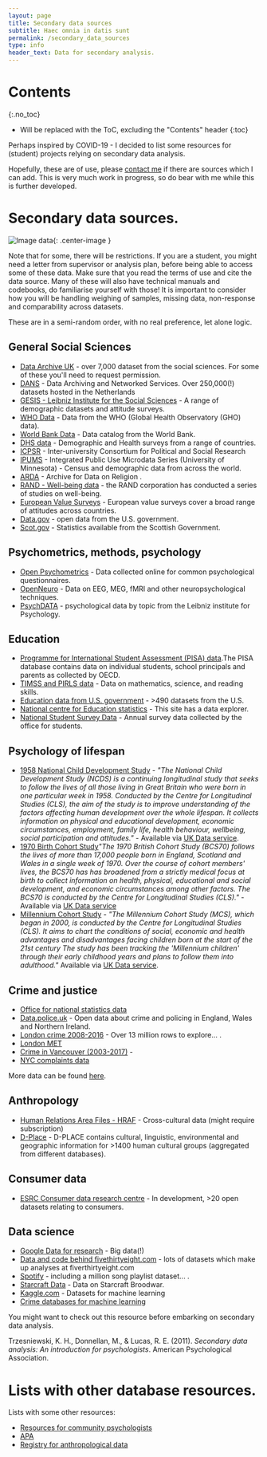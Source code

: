 ```yaml
---
layout: page
title: Secondary data sources
subtitle: Haec omnia in datis sunt
permalink: /secondary_data_sources
type: info
header_text: Data for secondary analysis.
---
```


# Contents
{:.no_toc}

* Will be replaced with the ToC, excluding the "Contents" header
{:toc}

Perhaps inspired by COVID-19 - I decided to list some resources for (student) projects relying on secondary data analysis. 

Hopefully, these are of use, please [contact me](mailto:thomas.pollet) if there are sources which I can add. This is very much work in progress, so do bear with me while this is further developed.

# Secondary data sources.

![Image data](https://media.giphy.com/media/zEU2uwmialC4U/giphy.gif){: .center-image }

Note that for some, there will be restrictions. If you  are a student, you might need a letter from supervisor or analysis plan, before being able to access some of these data. Make sure that you read the terms of use and cite the data source. Many of these will also have technical manuals and codebooks, do familiarise yourself with those! It is important to consider how you will be handling weighing of samples, missing data, non-response and comparability across datasets.

These are in a semi-random order, with no real preference, let alone logic.

## General Social Sciences

- [Data Archive UK](https://www.data-archive.ac.uk/) -  over 7,000 dataset from the social sciences. For some of these you'll need to request permission.
- [DANS](https://dans.knaw.nl/en/researchers/search) -  Data Archiving and Networked Services. Over 250,000(!) datasets hosted in the Netherlands
- [GESIS - Leibniz Institute for the Social Sciences](https://zacat.gesis.org/webview/) - A range of demographic datasets and attitude surveys.
- [WHO Data](https://www.who.int/gho/database/en/) - Data from the WHO (Global Health Observatory (GHO) data).
- [World Bank Data](https://datacatalog.worldbank.org/) - Data catalog from the World Bank.
- [DHS data](https://dhsprogram.com/) - Demographic and Health surveys from a range of countries.
- [ICPSR](https://www.icpsr.umich.edu/icpsrweb/) - Inter-university Consortium for Political and Social Research
- [IPUMS](https://ipums.org/) - Integrated Public Use Microdata Series (University of Minnesota) - Census and demographic data from across the world.
- [ARDA](http://thearda.com/Archive/browse.asp) -  Archive for Data on Religion .
- [RAND - Well-being data](https://www.rand.org/well-being/social-and-behavioral-policy/data.html) - the RAND corporation has conducted a series of studies on well-being.
- [European Value Surveys](https://dbk.gesis.org/dbksearch/GDESC2.asp?no=0009&DB=E) - European value surveys cover a broad range of attitudes across countries.
- [Data.gov](https://www.data.gov/) - open data from the U.S. government.
- [Scot.gov](https://www.gov.scot/publications/?publicationTypes=statistics&page=1) - Statistics available from the Scottish Government.

## Psychometrics, methods, psychology

- [Open Psychometrics](https://openpsychometrics.org/_rawdata/) - Data collected online for common psychological questionnaires.
- [OpenNeuro](https://openneuro.org/) - Data on EEG, MEG, fMRI and other neuropsychological techniques.
- [PsychDATA](https://www.psychdata.de/index.php?main=search&sub=browse&lang=eng) - psychological data by topic from the Leibniz institute for Psychology. 

## Education

- [Programme for International Student Assessment (PISA) data](https://www.oecd.org/pisa/data/).The PISA database contains data on individual students, school principals and parents as collected by OECD.
- [TIMSS and PIRLS data](https://timssandpirls.bc.edu/) - Data on mathematics, science, and reading skills.
- [Education data from U.S. government](https://www.data.gov/education/) - >490 datasets from the U.S.
- [National centre for Education statistics](https://nces.ed.gov/datatools/) - This site has a data explorer.
- [National Student Survey Data](https://www.officeforstudents.org.uk/advice-and-guidance/student-information-and-data/national-student-survey-nss/get-the-nss-data/) - Annual survey data collected by the office for students.

## Psychology of lifespan

- [1958 National Child Development Study](https://cls.ucl.ac.uk/cls-studies/1958-national-child-development-study/) -  _"The National Child Development Study (NCDS) is a continuing longitudinal study that seeks to follow the lives of all those living in Great Britain who were born in one particular week in 1958. Conducted by the Centre for Longitudinal Studies (CLS), the aim of the study is to improve understanding of the factors affecting human development over the whole lifespan. It collects information on physical and educational development, economic circumstances, employment, family life, health behaviour, wellbeing, social participation and attitudes."_ - Available via [UK Data service](https://beta.ukdataservice.ac.uk/datacatalogue/series/series?id=2000032).
- [1970 Birth Cohort Study](https://cls.ucl.ac.uk/cls-studies/1970-british-cohort-study/)_"The 1970 British Cohort Study (BCS70) follows the lives of more than 17,000 people born in England, Scotland and Wales in a single week of 1970. Over the course of cohort members' lives, the BCS70 has has broadened from a strictly medical focus at birth to collect information on health, physical, educational and social development, and economic circumstances among other factors. The BCS70 is conducted by the Centre for Longitudinal Studies (CLS)."_ - Available via [UK Data service](https://beta.ukdataservice.ac.uk/datacatalogue/series/series?id=200001)
- [Millennium Cohort Study](https://cls.ucl.ac.uk/cls-studies/millennium-cohort-study/) - _"The Millennium Cohort Study (MCS), which began in 2000, is conducted by the Centre for Longitudinal Studies (CLS). It aims to chart the conditions of social, economic and health advantages and disadvantages facing children born at the start of the 21st century The study has been tracking the 'Millennium children' through their early childhood years and plans to follow them into adulthood."_ Available via [UK Data service](https://beta.ukdataservice.ac.uk/datacatalogue/series/series?id=2000031). 

## Crime and justice

- [Office for national statistics data](https://www.ons.gov.uk/peoplepopulationandcommunity/crimeandjustice/datalist?filter=datasets-k/-6cceina3a-8037-c53e11ae1bd1)
- [Data.police.uk](https://data.police.uk/data/) - Open data about crime and policing in England, Wales and Northern Ireland.
- [London crime 2008-2016](https://www.kaggle.com/jboysen/london-crime) - Over 13 million rows to explore... .
- [London MET](https://www.met.police.uk/sd/stats-and-data/)
- [Crime in Vancouver (2003-2017)](https://www.kaggle.com/wosaku/crime-in-vancouver) - 
- [NYC complaints data](https://data.cityofnewyork.us/Public-Safety/NYPD-Complaint-Data-Historic/qgea-i56i)

More data can be found [here](https://lionbridge.ai/datasets/16-best-crime-datasets-for-machine-learning/).

## Anthropology

- [Human Relations Area Files - HRAF](https://hraf.yale.edu/) - Cross-cultural data (might require subscription)
- [D-Place](https://d-place.org/source) - D-PLACE contains cultural, linguistic, environmental and geographic information for >1400 human cultural groups (aggregated from different databases).

## Consumer data

- [ESRC Consumer data research centre](https://data.cdrc.ac.uk/search/type/dataset) - In development, >20  open datasets relating to consumers.

## Data science

- [Google Data for research](https://research.google/tools/datasets/) - Big data(!)
- [Data and code behind fivethirtyeight.com](https://github.com/fivethirtyeight/data) - lots of datasets which make up analyses at fiverthirtyeight.com
- [Spotify](https://research.spotify.com/datasets) - including a million song playlist dataset... .
- [Starcraft Data](https://arxiv.org/abs/1708.02139) - Data on Starcraft Broodwar.
- [Kaggle.com](https://www.kaggle.com/datasets) - Datasets for machine learning
- [Crime databases for machine learning](https://lionbridge.ai/datasets/16-best-crime-datasets-for-machine-learning/)

You might want to check out this resource before embarking on secondary data analysis.

Trzesniewski, K. H., Donnellan, M., & Lucas, R. E. (2011). _Secondary data analysis: An introduction for psychologists_. American Psychological Association.

# Lists with other database resources.

Lists with some other resources:

- [Resources for community psychologists](https://www.scra27.org/resources/resources-community-psychologists/secondar-data-sources/)
- [APA](https://www.apa.org/research/responsible/data-links)
- [Registry for anthropological data](https://anthroregistry.fandom.com/wiki/Data_Set_isjning/)
